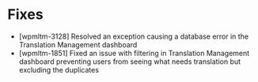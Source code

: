 # Fixes
* [wpmltm-3128] Resolved an exception causing a database error in the Translation Management dashboard
* [wpmltm-1851] Fixed an issue with filtering in Translation Management dashboard preventing users from seeing what needs translation but excluding the duplicates